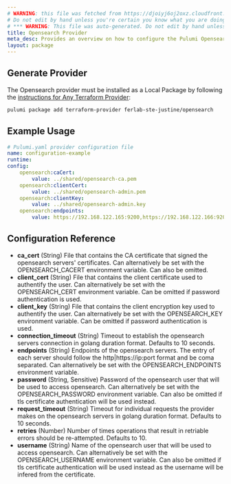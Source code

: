 ```yaml
---
# WARNING: this file was fetched from https://djoiyj6oj2oxz.cloudfront.net/docs/registry.opentofu.org/ferlab-ste-justine/opensearch/0.1.0/index.md
# Do not edit by hand unless you're certain you know what you are doing!
# *** WARNING: This file was auto-generated. Do not edit by hand unless you're certain you know what you are doing! ***
title: Opensearch Provider
meta_desc: Provides an overview on how to configure the Pulumi Opensearch provider.
layout: package
---
```


## Generate Provider

The Opensearch provider must be installed as a Local Package by following the [instructions for Any Terraform Provider](https://www.pulumi.com/registry/packages/terraform-provider/):

```bash
pulumi package add terraform-provider ferlab-ste-justine/opensearch
```
## Example Usage

```yaml
# Pulumi.yaml provider configuration file
name: configuration-example
runtime:
config:
    opensearch:caCert:
        value: ../shared/opensearch-ca.pem
    opensearch:clientCert:
        value: ../shared/opensearch-admin.pem
    opensearch:clientKey:
        value: ../shared/opensearch-admin.key
    opensearch:endpoints:
        value: https://192.168.122.165:9200,https://192.168.122.166:9200

```
## Configuration Reference

- **ca_cert** (String) File that contains the CA certificate that signed the opensearch servers' certificates. Can alternatively be set with the OPENSEARCH_CACERT environment variable. Can also be omitted.
- **client_cert** (String) File that contains the client certificate used to authentify the user. Can alternatively be set with the OPENSEARCH_CERT environment variable. Can be omitted if password authentication is used.
- **client_key** (String) File that contains the client encryption key used to authentify the user. Can alternatively be set with the OPENSEARCH_KEY environment variable. Can be omitted if password authentication is used.
- **connection_timeout** (String) Timeout to establish the opensearch servers connection in golang duration format. Defaults to 10 seconds.
- **endpoints** (String) Endpoints of the opensearch servers. The entry of each server should follow the http|https://ip:port format and be coma separated. Can alternatively be set with the OPENSEARCH_ENDPOINTS environment variable.
- **password** (String, Sensitive) Password of the opensearch user that will be used to access opensearch. Can alternatively be set with the OPENSEARCH_PASSWORD environment variable. Can also be omitted if tls certificate authentication will be used instead.
- **request_timeout** (String) Timeout for individual requests the provider makes on the opensearch servers in golang duration format. Defaults to 10 seconds.
- **retries** (Number) Number of times operations that result in retriable errors should be re-attempted. Defaults to 10.
- **username** (String) Name of the opensearch user that will be used to access opensearch. Can alternatively be set with the OPENSEARCH_USERNAME environment variable. Can also be omitted if tls certificate authentication will be used instead as the username will be infered from the certificate.